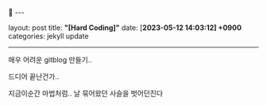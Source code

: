 <aside>
📌 ---

layout: post
title:  **"[Hard Coding]"**
date:   [**2023-05-12 14:03:12] +0900**
categories: jekyll update

---

매우 어려운 gitblog 만들기.. 
  
드디어 끝난건가..
  
지금이순간 마법처럼.. 날 묶어왔던 사슬을 벗어던진다
  

</aside>
